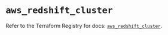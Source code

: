 # `aws_redshift_cluster`

Refer to the Terraform Registry for docs: [`aws_redshift_cluster`](https://registry.terraform.io/providers/hashicorp/aws/3.76.1/docs/resources/redshift_cluster).

